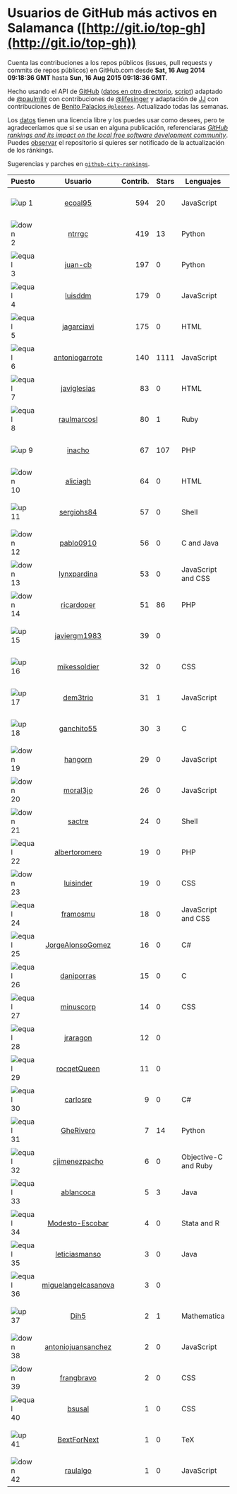 
# Usuarios de GitHub más activos en Salamanca ([http://git.io/top-gh](http://git.io/top-gh))



  Cuenta las contribuciones a los repos públicos (issues, pull requests y commits de repos públicos) en GitHub.com desde  **Sat, 16 Aug 2014 09:18:36 GMT** hasta **Sun, 16 Aug 2015 09:18:36 GMT**.

  Hecho usando el API de [GitHub](http://github.com) ([datos en otro directorio](https://github.com/JJ/top-github-users-data/tree/master/data), [script](https://github.com/JJ/top-github-users)) adaptado de [@paulmillr](https://github.com/paulmillr) con contribuciones de [@lifesinger](https://github.com/lifesinger) y adaptación de [JJ](http://jj.github.io) con contribuciones de [Benito Palacios `@pleonex`](http://github.com/pleonex). Actualizado todas las semanas.

  Los [datos](https://github.com/JJ/top-github-users-data/tree/master/data) tienen una licencia libre y los puedes usar como desees, pero te agradeceríamos que si se usan en alguna publicación, referenciaras [*GitHub rankings and its impact on the local free software development community*](https://thewinnower.com/papers/github-rankings-and-its-impact-on-the-local-free-software-development-community). Puedes [observar](https://github.com/JJ/top-github-users-data/subscription) el repositorio si quieres ser notificado de la actualización de los ránkings.

  Sugerencias y parches en [`github-city-rankings`](http://github.com/JJ/github-city-rankings).


| Puesto   |  Usuario  |Contrib.| Stars | Lenguajes   |      Lugar      |  Avatar  |
|----------|:---------:|-------:|-------|-------------|:---------------:|----------|
|![up](https://raw.githubusercontent.com/JJ/github-city-rankings/master/img/up.gif) 1 | [ecoal95](https://github.com/ecoal95) | 594 | 20 | JavaScript | Salamanca, Spain | <img src='https://avatars2.githubusercontent.com/u/1323194?v=3&s=64' width="64" title='Emilio Cobos Álvarez'> |
|![down](https://raw.githubusercontent.com/JJ/github-city-rankings/master/img/down.gif) 2 | [ntrrgc](https://github.com/ntrrgc) | 419 | 13 | Python | Salamanca, Spain | <img src='https://avatars0.githubusercontent.com/u/1002436?v=3&s=64' width="64" title='Juan Luis Boya García'> |
|![equal](https://raw.githubusercontent.com/JJ/github-city-rankings/master/img/equal.gif) 3 | [juan-cb](https://github.com/juan-cb) | 197 | 0 | Python | Salamanca (Spain) | <img src='https://avatars0.githubusercontent.com/u/2938045?v=3&s=64' width="64" title='juancb'> |
|![equal](https://raw.githubusercontent.com/JJ/github-city-rankings/master/img/equal.gif) 4 | [luisddm](https://github.com/luisddm) | 179 | 0 | JavaScript | Salamanca, CyL, Spain | <img src='https://avatars2.githubusercontent.com/u/2978951?v=3&s=64' width="64" title='Luis de Dios Martín'> |
|![equal](https://raw.githubusercontent.com/JJ/github-city-rankings/master/img/equal.gif) 5 | [jagarciavi](https://github.com/jagarciavi) | 175 | 0 | HTML | Salamanca, Spain | <img src='https://avatars3.githubusercontent.com/u/1713002?v=3&s=64' width="64" title='José A. García'> |
|![equal](https://raw.githubusercontent.com/JJ/github-city-rankings/master/img/equal.gif) 6 | [antoniogarrote](https://github.com/antoniogarrote) | 140 | 1111 | JavaScript | London UK / Salamanca Spain | <img src='https://avatars2.githubusercontent.com/u/8277?v=3&s=64' width="64" title='Antonio Garrote'> |
|![equal](https://raw.githubusercontent.com/JJ/github-city-rankings/master/img/equal.gif) 7 | [javiglesias](https://github.com/javiglesias) | 83 | 0 | HTML | Salamanca | <img src='https://avatars0.githubusercontent.com/u/9042602?v=3&s=64' width="64" title='Javier Iglesias'> |
|![equal](https://raw.githubusercontent.com/JJ/github-city-rankings/master/img/equal.gif) 8 | [raulmarcosl](https://github.com/raulmarcosl) | 80 | 1 | Ruby | Salamanca & Madrid | <img src='https://avatars1.githubusercontent.com/u/906966?v=3&s=64' width="64" title='Raúl Marcos Lorenzo'> |
|![up](https://raw.githubusercontent.com/JJ/github-city-rankings/master/img/up.gif) 9 | [inacho](https://github.com/inacho) | 67 | 107 | PHP | Salamanca, Spain | <img src='https://avatars1.githubusercontent.com/u/742624?v=3&s=64' width="64" title='Ignacio de Tomás'> |
|![down](https://raw.githubusercontent.com/JJ/github-city-rankings/master/img/down.gif) 10 | [aliciagh](https://github.com/aliciagh) | 64 | 0 | HTML | Salamanca | <img src='https://avatars1.githubusercontent.com/u/1325629?v=3&s=64' width="64" title='Alicia García Holgado'> |
|![up](https://raw.githubusercontent.com/JJ/github-city-rankings/master/img/up.gif) 11 | [sergiohs84](https://github.com/sergiohs84) | 57 | 0 | Shell | Salamanca, Spain | <img src='https://avatars1.githubusercontent.com/u/11694066?v=3&s=64' width="64" title='Sergio Hernández'> |
|![down](https://raw.githubusercontent.com/JJ/github-city-rankings/master/img/down.gif) 12 | [pablo0910](https://github.com/pablo0910) | 56 | 0 | C and Java | Salamanca, Castilla y León, Spain | <img src='https://avatars2.githubusercontent.com/u/10597157?v=3&s=64' width="64" title='Pablo Jimenez Tocino'> |
|![down](https://raw.githubusercontent.com/JJ/github-city-rankings/master/img/down.gif) 13 | [lynxpardina](https://github.com/lynxpardina) | 53 | 0 | JavaScript and CSS | Salamanca, Spain | <img src='https://avatars3.githubusercontent.com/u/13015957?v=3&s=64' width="64" title='lynxpardina'> |
|![down](https://raw.githubusercontent.com/JJ/github-city-rankings/master/img/down.gif) 14 | [ricardoper](https://github.com/ricardoper) | 51 | 86 | PHP | Salamanca | <img src='https://avatars1.githubusercontent.com/u/5161172?v=3&s=64' width="64" title='Ricardo Pereira'> |
|![up](https://raw.githubusercontent.com/JJ/github-city-rankings/master/img/up.gif) 15 | [javiergm1983](https://github.com/javiergm1983) | 39 | 0 |  | Salamanca | <img src='https://avatars2.githubusercontent.com/u/9530227?v=3&s=64' width="64" title='Javier Gomez'> |
|![up](https://raw.githubusercontent.com/JJ/github-city-rankings/master/img/up.gif) 16 | [mikessoldier](https://github.com/mikessoldier) | 32 | 0 | CSS | Salamanca | <img src='https://avatars0.githubusercontent.com/u/5755381?v=3&s=64' width="64" title='Abiel Flrs'> |
|![up](https://raw.githubusercontent.com/JJ/github-city-rankings/master/img/up.gif) 17 | [dem3trio](https://github.com/dem3trio) | 31 | 1 | JavaScript | Salamanca | <img src='https://avatars3.githubusercontent.com/u/770253?v=3&s=64' width="64" title='Daniel González'> |
|![up](https://raw.githubusercontent.com/JJ/github-city-rankings/master/img/up.gif) 18 | [ganchito55](https://github.com/ganchito55) | 30 | 3 | C | Salamanca | <img src='https://avatars1.githubusercontent.com/u/4716972?v=3&s=64' width="64" title='Jorge Durán'> |
|![down](https://raw.githubusercontent.com/JJ/github-city-rankings/master/img/down.gif) 19 | [hangorn](https://github.com/hangorn) | 29 | 0 | JavaScript | Salamanca, Spain | <img src='https://avatars2.githubusercontent.com/u/1859559?v=3&s=64' width="64" title='Javier'> |
|![down](https://raw.githubusercontent.com/JJ/github-city-rankings/master/img/down.gif) 20 | [moral3jo](https://github.com/moral3jo) | 26 | 0 | JavaScript | Salamanca | <img src='https://avatars2.githubusercontent.com/u/524380?v=3&s=64' width="64" title='Roberto'> |
|![down](https://raw.githubusercontent.com/JJ/github-city-rankings/master/img/down.gif) 21 | [sactre](https://github.com/sactre) | 24 | 0 | Shell | Salamanca, spain | <img src='https://avatars1.githubusercontent.com/u/1525697?v=3&s=64' width="64" title='Carlos'> |
|![equal](https://raw.githubusercontent.com/JJ/github-city-rankings/master/img/equal.gif) 22 | [albertoromero](https://github.com/albertoromero) | 19 | 0 | PHP | Salamanca | <img src='https://avatars3.githubusercontent.com/u/8500497?v=3&s=64' width="64" title='Alberto Romero'> |
|![down](https://raw.githubusercontent.com/JJ/github-city-rankings/master/img/down.gif) 23 | [luisinder](https://github.com/luisinder) | 19 | 0 | CSS | Salamanca (Spain) | <img src='https://avatars1.githubusercontent.com/u/6973356?v=3&s=64' width="64" title='Luis Cajigas'> |
|![equal](https://raw.githubusercontent.com/JJ/github-city-rankings/master/img/equal.gif) 24 | [framosmu](https://github.com/framosmu) | 18 | 0 | JavaScript and CSS | Salamanca, España | <img src='https://avatars1.githubusercontent.com/u/10816489?v=3&s=64' width="64" title='Francisco Ramos'> |
|![equal](https://raw.githubusercontent.com/JJ/github-city-rankings/master/img/equal.gif) 25 | [JorgeAlonsoGomez](https://github.com/JorgeAlonsoGomez) | 16 | 0 | C# | Salamanca, Castilla y León, España | <img src='https://avatars0.githubusercontent.com/u/12047150?v=3&s=64' width="64" title='Jorge Alonso Gómez'> |
|![equal](https://raw.githubusercontent.com/JJ/github-city-rankings/master/img/equal.gif) 26 | [daniporras](https://github.com/daniporras) | 15 | 0 | C | Salamanca, Spain | <img src='https://avatars2.githubusercontent.com/u/1733336?v=3&s=64' width="64" title='Dani'> |
|![equal](https://raw.githubusercontent.com/JJ/github-city-rankings/master/img/equal.gif) 27 | [minuscorp](https://github.com/minuscorp) | 14 | 0 | CSS | Salamanca, Spain | <img src='https://avatars2.githubusercontent.com/u/3819883?v=3&s=64' width="64" title='Jorge'> |
|![equal](https://raw.githubusercontent.com/JJ/github-city-rankings/master/img/equal.gif) 28 | [jraragon](https://github.com/jraragon) | 12 | 0 |  | Salamanca | <img src='https://avatars0.githubusercontent.com/u/5907724?v=3&s=64' width="64" title='Jesus Rodriguez-Aragon'> |
|![equal](https://raw.githubusercontent.com/JJ/github-city-rankings/master/img/equal.gif) 29 | [rocqetQueen](https://github.com/rocqetQueen) | 11 | 0 |  | Salamanca | <img src='https://avatars2.githubusercontent.com/u/5708398?v=3&s=64' width="64" title='Alexandra'> |
|![equal](https://raw.githubusercontent.com/JJ/github-city-rankings/master/img/equal.gif) 30 | [carlosre](https://github.com/carlosre) | 9 | 0 | C# | Salamanca | <img src='https://avatars3.githubusercontent.com/u/6207629?v=3&s=64' width="64" title='Carlos Rodríguez'> |
|![equal](https://raw.githubusercontent.com/JJ/github-city-rankings/master/img/equal.gif) 31 | [GheRivero](https://github.com/GheRivero) | 7 | 14 | Python | Salamanca, SPAIN) | <img src='https://avatars2.githubusercontent.com/u/246245?v=3&s=64' width="64" title='Ghe Rivero'> |
|![equal](https://raw.githubusercontent.com/JJ/github-city-rankings/master/img/equal.gif) 32 | [cjimenezpacho](https://github.com/cjimenezpacho) | 6 | 0 | Objective-C and Ruby | Salamanca, Spain | <img src='https://avatars0.githubusercontent.com/u/2428271?v=3&s=64' width="64" title='Carlos Jiménez Pacho'> |
|![equal](https://raw.githubusercontent.com/JJ/github-city-rankings/master/img/equal.gif) 33 | [ablancoca](https://github.com/ablancoca) | 5 | 3 | Java | Salamanca, Spain | <img src='https://avatars1.githubusercontent.com/u/11585737?v=3&s=64' width="64" title='Álvaro Blanco'> |
|![equal](https://raw.githubusercontent.com/JJ/github-city-rankings/master/img/equal.gif) 34 | [Modesto-Escobar](https://github.com/Modesto-Escobar) | 4 | 0 | Stata and R | Salamanca | <img src='https://avatars0.githubusercontent.com/u/8851672?v=3&s=64' width="64" title='Modesto Escobar'> |
|![equal](https://raw.githubusercontent.com/JJ/github-city-rankings/master/img/equal.gif) 35 | [leticiasmanso](https://github.com/leticiasmanso) | 3 | 0 | Java | Salamanca | <img src='https://avatars0.githubusercontent.com/u/10135662?v=3&s=64' width="64" title='Leticia'> |
|![equal](https://raw.githubusercontent.com/JJ/github-city-rankings/master/img/equal.gif) 36 | [miguelangelcasanova](https://github.com/miguelangelcasanova) | 3 | 0 |  | Salamanca (Spain) | <img src='https://avatars0.githubusercontent.com/u/705695?v=3&s=64' width="64" title='Miguel Ángel Casanova'> |
|![up](https://raw.githubusercontent.com/JJ/github-city-rankings/master/img/up.gif) 37 | [Dih5](https://github.com/Dih5) | 2 | 1 | Mathematica | Salamanca, Spain | <img src='https://avatars1.githubusercontent.com/u/12070738?v=3&s=64' width="64" title='Guillermo Hernández'> |
|![down](https://raw.githubusercontent.com/JJ/github-city-rankings/master/img/down.gif) 38 | [antoniojuansanchez](https://github.com/antoniojuansanchez) | 2 | 0 | JavaScript | Salamanca | <img src='https://avatars3.githubusercontent.com/u/5586585?v=3&s=64' width="64" title='Antonio Juan'> |
|![down](https://raw.githubusercontent.com/JJ/github-city-rankings/master/img/down.gif) 39 | [frangbravo](https://github.com/frangbravo) | 2 | 0 | CSS | Salamanca | <img src='https://avatars1.githubusercontent.com/u/5131557?v=3&s=64' width="64" title='Francisco García'> |
|![equal](https://raw.githubusercontent.com/JJ/github-city-rankings/master/img/equal.gif) 40 | [bsusal](https://github.com/bsusal) | 1 | 0 | CSS | Salamanca | <img src='https://avatars2.githubusercontent.com/u/6797598?v=3&s=64' width="64" title='BlackBerry Developers Salamanca'> |
|![up](https://raw.githubusercontent.com/JJ/github-city-rankings/master/img/up.gif) 41 | [BextForNext](https://github.com/BextForNext) | 1 | 0 | TeX | Valencia/Salamanca | <img src='https://avatars0.githubusercontent.com/u/8604080?v=3&s=64' width="64" title='The Barium Experirment with Xenon TPC (BEXT)'> |
|![down](https://raw.githubusercontent.com/JJ/github-city-rankings/master/img/down.gif) 42 | [raulalgo](https://github.com/raulalgo) | 1 | 0 | JavaScript | Salamanca, Spain | <img src='https://avatars1.githubusercontent.com/u/8058228?v=3&s=64' width="64" title='Raúl Álvarez González'> |
